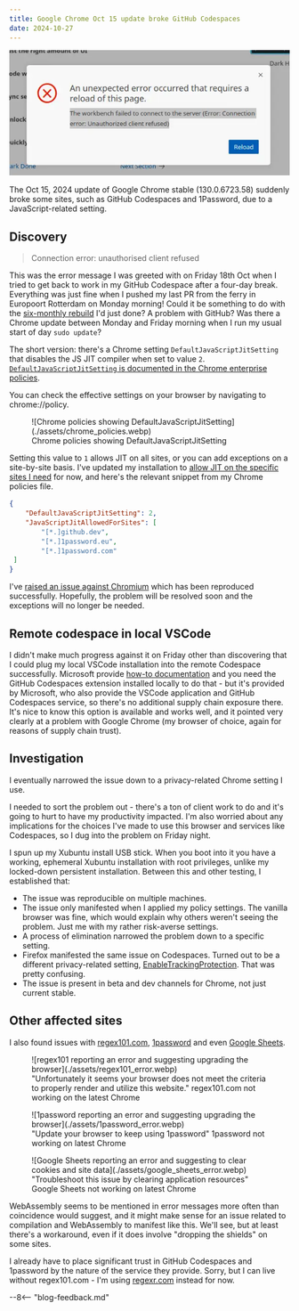 ```yaml
---
title: Google Chrome Oct 15 update broke GitHub Codespaces
date: 2024-10-27
---
```


![Codespaces error 'Connection error unauthorised client refused' appears when connecting to Codespace](./assets/codespaces_broken.webp)

The Oct 15, 2024 update of Google Chrome stable (130.0.6723.58) suddenly broke some sites, such as GitHub Codespaces and 1Password, due to a JavaScript-related setting.

<!-- more -->

## Discovery

> Connection error: unauthorised client refused

This was the error message I was greeted with on Friday 18th Oct when I tried to get back to work in my GitHub Codespace after a four-day break. Everything was just fine when I pushed my last PR from the ferry in Europoort Rotterdam on Monday morning! Could it be something to do with the [six-monthly rebuild](../2024-02-27-automated-laptop-build-intro/index.md) I'd just done? A problem with GitHub? Was there a Chrome update between Monday and Friday morning when I run my usual start of day `sudo update`?

The short version: there's a Chrome setting `DefaultJavaScriptJitSetting` that disables the JS JIT compiler when set to value `2`. [`DefaultJavaScriptJitSetting` is documented in the Chrome enterprise policies](https://chromeenterprise.google/intl/en_uk/policies/#DefaultJavaScriptJitSetting). 

You can check the effective settings on your browser by navigating to chrome://policy.

<figure markdown="span">
 ![Chrome policies showing DefaultJavaScriptJitSetting](./assets/chrome_policies.webp)
 <figcaption>Chrome policies showing DefaultJavaScriptJitSetting</figcaption>
</figure>

Setting this value to `1` allows JIT on all sites, or you can add exceptions on a site-by-site basis. I've updated my installation to [allow JIT on the specific sites I need](https://github.com/brabster/xubuntu-workstation/blob/7bb3d528e62f4cc79bcc6a8f7e1c1fd03ef3ee27/roles/chrome-browser/files/recommended.json#L8) for now, and here's the relevant snippet from my Chrome policies file.

```json
{
    "DefaultJavaScriptJitSetting": 2,
    "JavaScriptJitAllowedForSites": [
        "[*.]github.dev",
        "[*.]1password.eu",
        "[*.]1password.com"
 ]
}
```

I've [raised an issue against Chromium](https://issues.chromium.org/issues/374469562) which has been reproduced successfully. Hopefully, the problem will be resolved soon and the exceptions will no longer be needed.

## Remote codespace in local VSCode

I didn't make much progress against it on Friday other than discovering that I could plug my local VSCode installation into the remote Codespace successfully. Microsoft provide [how-to documentation](https://docs.github.com/en/codespaces/developing-in-a-codespace/using-github-codespaces-in-visual-studio-code) and you need the GitHub Codespaces extension installed locally to do that - but it's provided by Microsoft, who also provide the VSCode application and GitHub Codespaces service, so there's no additional supply chain exposure there. It's nice to know this option is available and works well, and it pointed very clearly at a problem with Google Chrome (my browser of choice, again for reasons of supply chain trust).

## Investigation

I eventually narrowed the issue down to a privacy-related Chrome setting I use.

I needed to sort the problem out - there's a ton of client work to do and it's going to hurt to have my productivity impacted. I'm also worried about any implications for the choices I've made to use this browser and services like Codespaces, so I dug into the problem on Friday night.

I spun up my Xubuntu install USB stick. When you boot into it you have a working, ephemeral Xubuntu installation with root privileges, unlike my locked-down persistent installation. Between this and other testing, I established that:

- The issue was reproducible on multiple machines.
- The issue only manifested when I applied my policy settings. The vanilla browser was fine, which would explain why others weren't seeing the problem. Just me with my rather risk-averse settings.
- A process of elimination narrowed the problem down to a specific setting.
- Firefox manifested the same issue on Codespaces. Turned out to be a different privacy-related setting, [EnableTrackingProtection](https://github.com/brabster/xubuntu-workstation/blob/7bb3d528e62f4cc79bcc6a8f7e1c1fd03ef3ee27/roles/firefox/files/policies.json#L8). That was pretty confusing.
- The issue is present in beta and dev channels for Chrome, not just current stable.

## Other affected sites

I also found issues with [regex101.com](https://regex101.com), [1password](https://start.1password.com) and even [Google Sheets](https://sheets.google.com).

<figure markdown="span">
 ![regex101 reporting an error and suggesting upgrading the browser](./assets/regex101_error.webp)
 <figcaption>"Unfortunately it seems your browser does not meet the criteria to properly render and utilize this website." regex101.com not working on the latest Chrome</figcaption>
</figure>

<figure markdown="span">
 ![1password reporting an error and suggesting upgrading the browser](./assets/1password_error.webp)
 <figcaption>"Update your browser to keep using 1password" 1password not working on latest Chrome</figcaption>
</figure>

<figure markdown="span">
 ![Google Sheets reporting an error and suggesting to clear cookies and site data](./assets/google_sheets_error.webp)
 <figcaption>"Troubleshoot this issue by clearing application resources" Google Sheets not working on latest Chrome</figcaption>
</figure>

WebAssembly seems to be mentioned in error messages more often than coincidence would suggest, and it might make sense for an issue related to compilation and WebAssembly to manifest like this. We'll see, but at least there's a workaround, even if it does involve "dropping the shields" on some sites.

I already have to place significant trust in GitHub Codespaces and 1password by the nature of the service they provide. Sorry, but I can live without regex101.com - I'm using [regexr.com](https://regexr.com) instead for now.

--8<-- "blog-feedback.md"

